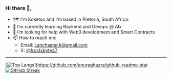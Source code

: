 ### Hi there 👋,
- 🗺 I'm Koketso and I'm based in Pretoria, South Africa.
- 🌱 I’m currently learning Backend and Devops @ Alx
- 🤔 I’m looking for help with Web3 development and Smart Contracts
- 📫 How to reach me:
  * Email: Lanchaster.k@gmail.com
  * X: [@frostxbyte47](https://twitter.com/frostxbyte47)
---
[![Top Langs](https://github-readme-stats.vercel.app/api/top-langs/?username=Koketso-dax&layout=compact&theme=vision-friendly-dark)](https://github.com/anuraghazra/github-readme-stat
[![GitHub Streak](https://streak-stats.demolab.com/?user=Koketso-dax)](https://git.io/streak-stats)
<!--
**Koketso-dax/Koketso-dax** is a ✨ _special_ ✨ repository because its `README.md` (this file) appears on your GitHub profile.

Here are some ideas to get you started:

- 🔭 I’m currently working on ...
- 🌱 I’m currently learning ...
- 👯 I’m looking to collaborate on ...
- 🤔 I’m looking for help with ...
- 💬 Ask me about ...
- 📫 How to reach me: ...
- 😄 Pronouns: ...
- ⚡ Fun fact: ...
-->
